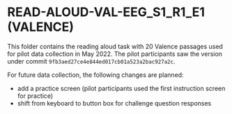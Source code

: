 # READ-ALOUD-VAL-EEG_S1_R1_E1 (VALENCE)

This folder contains the reading aloud task with 20 Valence passages used for pilot data collection in May 2022.  The pilot participants saw the version under commit `9fb3aed27ce4e844ed017cb01a523a2bac927a2c`.

For future data collection, the following changes are planned:
* add a practice screen (pilot participants used the first instruction screen for practice)
* shift from keyboard to button box for challenge question responses